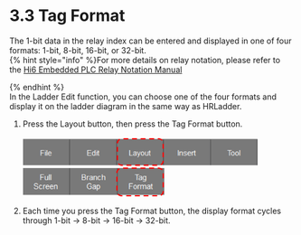 # 3.3 Tag Format
The 1-bit data in the relay index can be entered and displayed in one of four formats: 1-bit, 8-bit, 16-bit, or 32-bit.<br>
{% hint style="info" %}For more details on relay notation, please refer to the [Hi6 Embedded PLC Relay Notation Manual](https://hrbook-hrc.web.app/#/view/doc-hi6-embedded-plc/korean/3-relay/2-relay-expression)

{% endhint %}
<br>
 In the Ladder Edit function, you can choose one of the four formats and display it on the ladder diagram in the same way as HRLadder.<br>

1. Press the Layout button, then press the Tag Format button. <br><br>
<img src="../_assets/f_btn_layout_en.png" width ="415"><br>
<img src="../_assets/f_btn_tag_format_en.png" width ="250"><br>

2. Each time you press the Tag Format button, the display format cycles through 1-bit -> 8-bit -> 16-bit -> 32-bit.
